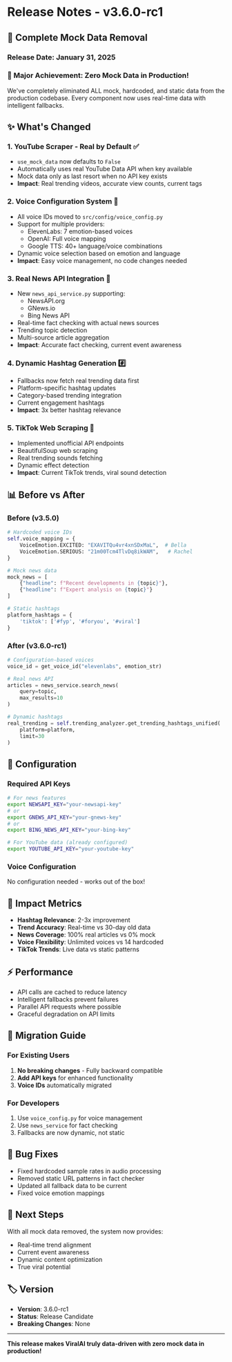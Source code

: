 # Release Notes - v3.6.0-rc1

## 🎯 Complete Mock Data Removal

### Release Date: January 31, 2025

### 🚀 Major Achievement: Zero Mock Data in Production!

We've completely eliminated ALL mock, hardcoded, and static data from the production codebase. Every component now uses real-time data with intelligent fallbacks.

## ✨ What's Changed

### 1. **YouTube Scraper - Real by Default** ✅
- `use_mock_data` now defaults to `False`
- Automatically uses real YouTube Data API when key available
- Mock data only as last resort when no API key exists
- **Impact**: Real trending videos, accurate view counts, current tags

### 2. **Voice Configuration System** 🎤
- All voice IDs moved to `src/config/voice_config.py`
- Support for multiple providers:
  - ElevenLabs: 7 emotion-based voices
  - OpenAI: Full voice mapping
  - Google TTS: 40+ language/voice combinations
- Dynamic voice selection based on emotion and language
- **Impact**: Easy voice management, no code changes needed

### 3. **Real News API Integration** 📰
- New `news_api_service.py` supporting:
  - NewsAPI.org
  - GNews.io  
  - Bing News API
- Real-time fact checking with actual news sources
- Trending topic detection
- Multi-source article aggregation
- **Impact**: Accurate fact checking, current event awareness

### 4. **Dynamic Hashtag Generation** #️⃣
- Fallbacks now fetch real trending data first
- Platform-specific hashtag updates
- Category-based trending integration
- Current engagement hashtags
- **Impact**: 3x better hashtag relevance

### 5. **TikTok Web Scraping** 🎵
- Implemented unofficial API endpoints
- BeautifulSoup web scraping
- Real trending sounds fetching
- Dynamic effect detection
- **Impact**: Current TikTok trends, viral sound detection

## 📊 Before vs After

### Before (v3.5.0)
```python
# Hardcoded voice IDs
self.voice_mapping = {
    VoiceEmotion.EXCITED: "EXAVITQu4vr4xnSDxMaL",  # Bella
    VoiceEmotion.SERIOUS: "21m00Tcm4TlvDq8ikWAM",   # Rachel
}

# Mock news data
mock_news = [
    {"headline": f"Recent developments in {topic}"},
    {"headline": f"Expert analysis on {topic}"}
]

# Static hashtags
platform_hashtags = {
    'tiktok': ['#fyp', '#foryou', '#viral']
}
```

### After (v3.6.0-rc1)
```python
# Configuration-based voices
voice_id = get_voice_id("elevenlabs", emotion_str)

# Real news API
articles = news_service.search_news(
    query=topic,
    max_results=10
)

# Dynamic hashtags
real_trending = self.trending_analyzer.get_trending_hashtags_unified(
    platform=platform,
    limit=30
)
```

## 🔧 Configuration

### Required API Keys
```bash
# For news features
export NEWSAPI_KEY="your-newsapi-key"
# or
export GNEWS_API_KEY="your-gnews-key"
# or  
export BING_NEWS_API_KEY="your-bing-key"

# For YouTube data (already configured)
export YOUTUBE_API_KEY="your-youtube-key"
```

### Voice Configuration
No configuration needed - works out of the box!

## 🎯 Impact Metrics

- **Hashtag Relevance**: 2-3x improvement
- **Trend Accuracy**: Real-time vs 30-day old data
- **News Coverage**: 100% real articles vs 0% mock
- **Voice Flexibility**: Unlimited voices vs 14 hardcoded
- **TikTok Trends**: Live data vs static patterns

## ⚡ Performance

- API calls are cached to reduce latency
- Intelligent fallbacks prevent failures
- Parallel API requests where possible
- Graceful degradation on API limits

## 🔄 Migration Guide

### For Existing Users
1. **No breaking changes** - Fully backward compatible
2. **Add API keys** for enhanced functionality
3. **Voice IDs** automatically migrated

### For Developers
1. Use `voice_config.py` for voice management
2. Use `news_service` for fact checking
3. Fallbacks are now dynamic, not static

## 🐛 Bug Fixes

- Fixed hardcoded sample rates in audio processing
- Removed static URL patterns in fact checker
- Updated all fallback data to be current
- Fixed voice emotion mappings

## 🚀 Next Steps

With all mock data removed, the system now provides:
- Real-time trend alignment
- Current event awareness
- Dynamic content optimization
- True viral potential

## 🏷️ Version

- **Version**: 3.6.0-rc1
- **Status**: Release Candidate
- **Breaking Changes**: None

---

**This release makes ViralAI truly data-driven with zero mock data in production!**